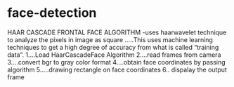 # face-detection

HAAR CASCADE FRONTAL FACE ALGORITHM
-uses haarwavelet technique to analyze the pixels in image as square  .....This uses machine learning techniques to get a high degree of accuracy from what is called “training data”. 
1....Load HaarCascadeFace Algorithm
2....read frames from camera
3....convert bgr to gray color format
4....obtain face coordinates by passing algorithm
5.....drawing rectangle on face coordinates
6.. dispalay the output frame
